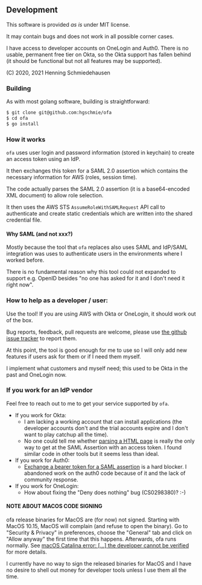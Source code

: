 ## Development

This software is provided *as is* under MIT license.

It may contain bugs and does not work in all possible corner cases.

I have access to developer accounts on OneLogin and Auth0. There is no
usable, permanent free tier on Okta, so the Okta support has fallen
behind (it should be functional but not all features may be supported).


(C) 2020, 2021 Henning Schmiedehausen


### Building

As with most golang software, building is straightforward:

```bash
$ git clone git@github.com:hgschmie/ofa
$ cd ofa
$ go install
```

### How it works

`ofa` uses user login and password information (stored in keychain) to create an access token using an IdP.

It then exchanges this token for a SAML 2.0 assertion which contains the necessary information for AWS (roles, session time).

The code actually parses the SAML 2.0 assertion (it is a base64-encoded XML document) to allow role selection.

It then uses the AWS STS `AssumeRoleWithSAMLRequest` API call to authenticate and create static credentials which are written into the shared credential file.

#### Why SAML (and not xxx?)

Mostly because the tool that `ofa` replaces also uses SAML and IdP/SAML integration was uses to authenticate users in the environments where I worked before.

There is no fundamental reason why this tool could not expanded to support e.g. OpenID besides "no one has asked for it and I don't need it right now".


### How to help as a developer / user:

Use the tool! If you are using AWS with Okta or OneLogin, it should work out of the box.

Bug reports, feedback, pull requests are welcome, please use [the github issue tracker](https://github.com/hgschmie/ofa/issues) to report them.

At this point, the tool is good enough for me to use so I will only add new features if users ask for them or if I need them myself.

I implement what customers and myself need; this used to be Okta in the past and OneLogin now.

### If you work for an IdP vendor

Feel free to reach out to me to get your service supported by `ofa`.

- If you work for Okta:
  - I am lacking a working account that can install applications (the developer accounts don't and the trial accounts expire and I don't want to play catchup
  all the time).
  - No one could tell me whether [parsing a HTML page](https://developer.okta.com/docs/guides/session-cookie/overview/#retrieving-a-session-cookie-via-openid-connect-authorization-endpoint) is really the only way to get at the SAML Assertion with an access token. I found similar code in other tools but it seems less than ideal.
- If you work for Auth0:
  - [Exchange a bearer token for a SAML assertion](https://community.auth0.com/t/exchange-a-bearer-token-for-a-saml-assertion/59354) is a hard blocker. I abandoned work on the auth0 code because of it and the lack of community response.
- If you work for OneLogin:
  - How about fixing the "Deny does nothing" bug (CS0298380)? :-)

#### NOTE ABOUT MACOS CODE SIGNING

ofa release binaries for MacOS are (for now) not signed. Starting with MacOS 10.15, MacOS will complain (and refuse to open the binary). Go to "Security & Privacy" in preferences, choose the "General" tab and click on "Allow anyway" the first time that this happens. Afterwards, ofa runs normally. See [macOS Catalina error: [...] the developer cannot be verified](https://github.com/hashicorp/terraform/issues/23033#issuecomment-542302933) for more details.

I currently have no way to sign the released binaries for MacOS and I have no desire to shell out money for developer tools unless I use them all the time.
